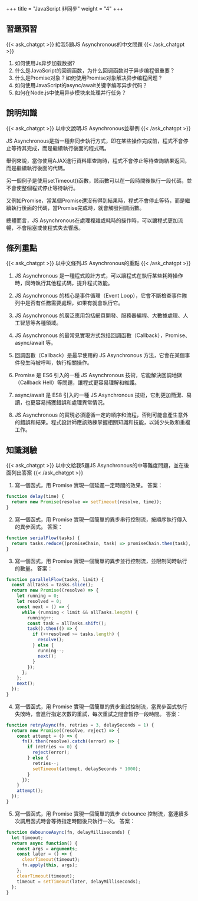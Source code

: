 +++
title = "JavaScript 非同步"
weight = "4"
+++
## 習題預習
{{< ask_chatgpt >}}
給我5題JS Asynchronous的中文問題
{{< /ask_chatgpt >}}



1. 如何使用Js异步加载数据?
2. 什么是JavaScript的回调函数，为什么回调函数对于异步编程很重要？
3. 什么是Promise对象？如何使用Promise对象解决异步编程问题？
4. 如何使用JavaScript的async/await关键字编写异步代码？
5. 如何在Node.js中使用异步模块来处理并行任务？   

## 說明知識
{{< ask_chatgpt >}}
以中文說明JS Asynchronous並舉例
{{< /ask_chatgpt >}}



JS Asynchronous是指一種非同步執行方式，即在某些操作完成前，程式不會停止等待其完成，而是繼續執行後面的程式碼。

舉例來說，當你使用AJAX進行資料庫查詢時，程式不會停止等待查詢結果返回，而是繼續執行後面的代碼。

另一個例子是使用setTimeout()函數，該函數可以在一段時間後執行一段代碼，並不會使整個程式停止等待執行。

又例如Promise，當某個Promise還沒有得到結果時，程式不會停止等待，而是繼續執行後面的代碼，當Promise完成時，就會觸發回調函數。

總體而言，JS Asynchronous在處理複雜或耗時的操作時，可以讓程式更加流暢，不會阻塞或使程式失去響應。   

## 條列重點
{{< ask_chatgpt >}}
以中文條列JS Asynchronous的重點
{{< /ask_chatgpt >}}



1. JS Asynchronous 是一種程式設計方式，可以讓程式在執行某些耗時操作時，同時執行其他程式碼，提升程式效能。

2. JS Asynchronous 的核心是事件循環（Event Loop），它會不斷檢查事件隊列中是否有任務需要處理，如果有就會執行它。

3. JS Asynchronous 的廣泛應用包括網頁開發、服務器編程、大數據處理、人工智慧等各種領域。

4. JS Asynchronous 的最常見實現方式包括回調函數（Callback），Promise、async/await 等。

5. 回調函數（Callback）是最早使用的 JS Asynchronous 方法，它會在某個事件發生時被呼叫，執行相關操作。

6. Promise 是 ES6 引入的一種 JS Asynchronous 技術，它能解決回調地獄（Callback Hell）等問題，讓程式更容易理解和維護。

7. async/await 是 ES8 引入的一種 JS Asynchronous 技術，它則更加簡潔、易讀，也更容易捕獲錯誤和處理異常情況。

8. JS Asynchronous 的實現必須遵循一定的順序和流程，否則可能會產生意外的錯誤和結果。程式設計師應該熟練掌握相關知識和技能，以減少失敗和重複工作。   

## 知識測驗
{{< ask_chatgpt >}}
以中文給我5題JS Asynchronous的中等難度問題，並在後面列出答案
{{< /ask_chatgpt >}}



1. 寫一個函式，用 Promise 實現一個延遲一定時間的效果。
答案：
```javascript
function delay(time) {
  return new Promise(resolve => setTimeout(resolve, time));
}
```

2. 寫一個函式，用 Promise 實現一個簡單的異步串行控制流，按順序執行傳入的異步函式。
答案：
```javascript
function serialFlow(tasks) {
  return tasks.reduce((promiseChain, task) => promiseChain.then(task), Promise.resolve());
}
```

3. 寫一個函式，用 Promise 實現一個簡單的異步並行控制流，並限制同時執行的數量。
答案：
```javascript
function parallelFlow(tasks, limit) {
  const allTasks = tasks.slice();
  return new Promise((resolve) => {
    let running = 0;
    let resolved = 0;
    const next = () => {
      while (running < limit && allTasks.length) {
        running++;
        const task = allTasks.shift();
        task().then(() => {
          if (++resolved >= tasks.length) {
            resolve();
          } else {
            running--;
            next();
          }
        });
      };
    };
    next();
  });
}
```

4. 寫一個函式，用 Promise 實現一個簡單的異步重試控制流，當異步函式執行失敗時，會進行指定次數的重試，每次重試之間會暫停一段時間。
答案：
```javascript
function retryAsync(fn, retries = 3, delaySeconds = 1) {
  return new Promise((resolve, reject) => {
    const attempt = () => {
      fn().then(resolve).catch((error) => {
        if (retries <= 0) {
          reject(error);
        } else {
          retries--;
          setTimeout(attempt, delaySeconds * 1000);
        }
      });
    }
    attempt();
  });
}
```

5. 寫一個函式，用 Promise 實現一個簡單的異步 debounce 控制流，當連續多次調用函式時會等待指定時間後只執行一次。
答案：
```javascript
function debounceAsync(fn, delayMilliseconds) {
  let timeout;
  return async function() {
    const args = arguments;
    const later = () => {
      clearTimeout(timeout);
      fn.apply(this, args);
    };
    clearTimeout(timeout);
    timeout = setTimeout(later, delayMilliseconds);
  };
}
```   

